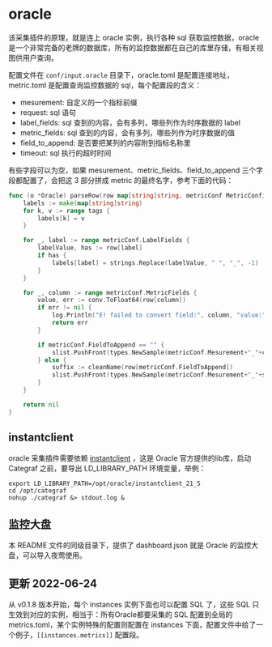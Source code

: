 # oracle

该采集插件的原理，就是连上 oracle 实例，执行各种 sql 获取监控数据，oracle 是一个非常完备的老牌的数据库，所有的监控数据都在自己的库里存储，有相关视图供用户查询。

配置文件在 `conf/input.oracle` 目录下，oracle.toml 是配置连接地址，metric.toml 是配置查询监控数据的 sql，每个配置段的含义：

- mesurement: 自定义的一个指标前缀
- request: sql 语句
- label_fields: sql 查到的内容，会有多列，哪些列作为时序数据的 label
- metric_fields: sql 查到的内容，会有多列，哪些列作为时序数据的值
- field_to_append: 是否要把某列的内容附到指标名称里
- timeout: sql 执行的超时时间

有些字段可以为空，如果 mesurement、metric_fields、field_to_append 三个字段都配置了，会把这 3 部分拼成 metric 的最终名字，参考下面的代码：

```go
func (o *Oracle) parseRow(row map[string]string, metricConf MetricConfig, slist *types.SampleList, tags map[string]string) error {
	labels := make(map[string]string)
	for k, v := range tags {
		labels[k] = v
	}

	for _, label := range metricConf.LabelFields {
		labelValue, has := row[label]
		if has {
			labels[label] = strings.Replace(labelValue, " ", "_", -1)
		}
	}

	for _, column := range metricConf.MetricFields {
		value, err := conv.ToFloat64(row[column])
		if err != nil {
			log.Println("E! failed to convert field:", column, "value:", value, "error:", err)
			return err
		}

		if metricConf.FieldToAppend == "" {
			slist.PushFront(types.NewSample(metricConf.Mesurement+"_"+column, value, labels))
		} else {
			suffix := cleanName(row[metricConf.FieldToAppend])
			slist.PushFront(types.NewSample(metricConf.Mesurement+"_"+suffix+"_"+column, value, labels))
		}
	}

	return nil
}
```

## instantclient

oracle 采集插件需要依赖 [instantclient](https://www.oracle.com/database/technologies/instant-client/downloads.html) ，这是 Oracle 官方提供的lib库，启动 Categraf 之前，要导出 LD_LIBRARY_PATH 环境变量，举例：

```shell
export LD_LIBRARY_PATH=/opt/oracle/instantclient_21_5
cd /opt/categraf
nohup ./categraf &> stdout.log &
```

## 监控大盘

本 README 文件的同级目录下，提供了 dashboard.json 就是 Oracle 的监控大盘，可以导入夜莺使用。

## 更新 2022-06-24

从 v0.1.8 版本开始，每个 instances 实例下面也可以配置 SQL 了，这些 SQL 只生效到对应的实例，相当于：所有Oracle都要采集的 SQL 配置到全局的 metrics.toml，某个实例特殊的配置则配置在 instances 下面，配置文件中给了一个例子，`[[instances.metrics]]` 配置段。